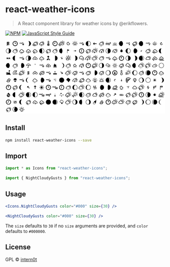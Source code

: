 # react-weather-icons

> A React component library for weather icons by @erikflowers.

[![NPM](https://img.shields.io/npm/v/react-weather-icons.svg)](https://www.npmjs.com/package/react-weather-icons) [![JavaScript Style Guide](https://img.shields.io/badge/code_style-standard-brightgreen.svg)](https://standardjs.com)

![Weather Icons Black](screenshots/icons-black.png)

## Install

```bash
npm install react-weather-icons --save
```

## Import

```jsx
import * as Icons from "react-weather-icons";
```

```jsx
import { NightCloudyGusts } from "react-weather-icons";
```

## Usage

```jsx
<Icons.NightCloudyGusts color="#000" size={30} />
```

```jsx
<NightCloudyGusts color="#000" size={30} />
```

The `size` defaults to `30` if no `size` arguments are provided, and `color` defaults to `#000000`.

## License

GPL © [intern0t](https://github.com/intern0t)
